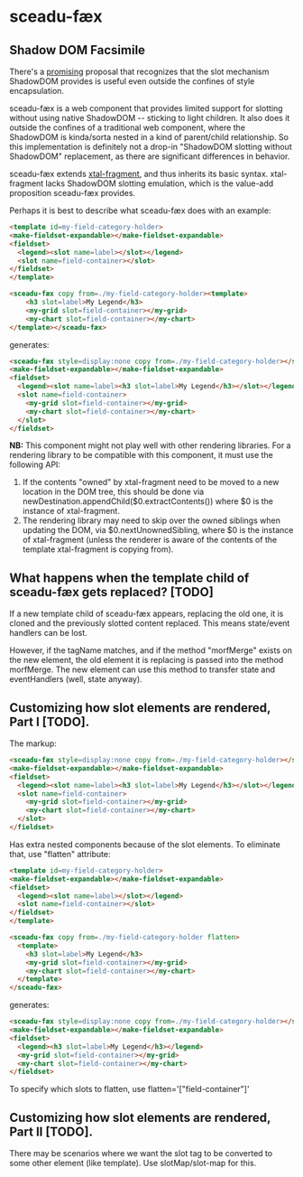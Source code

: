 # sceadu-fæx

## Shadow DOM Facsimile

There's a [promising](https://github.com/WICG/webcomponents/issues/909) proposal that recognizes that the slot mechanism ShadowDOM provides is useful even outside the confines of style encapsulation.

sceadu-fæx is a web component that provides limited support for slotting without using native ShadowDOM -- sticking to light children.  It also does it outside the confines of a traditional web component, where the ShadowDOM is kinda/sorta nested in a kind of parent/child relationship.  So this implementation is definitely not a drop-in "ShadowDOM slotting without ShadowDOM" replacement, as there are significant differences in behavior.

sceadu-fæx extends [xtal-fragment](https://github.com/bahrus/xtal-fragment), and thus inherits its basic syntax.  xtal-fragment lacks ShadowDOM slotting emulation, which is the value-add proposition sceadu-fæx provides.

Perhaps it is best to describe what sceadu-fæx does with an example:

```html
<template id=my-field-category-holder>
<make-fieldset-expandable></make-fieldset-expandable>
<fieldset>
  <legend><slot name=label></slot></legend>
  <slot name=field-container></slot>
</fieldset>
</template>

<sceadu-fæx copy from=./my-field-category-holder><template>
    <h3 slot=label>My Legend</h3>
    <my-grid slot=field-container></my-grid>
    <my-chart slot=field-container></my-chart>
</template></sceadu-fæx>
```

generates:

```html
<sceadu-fæx style=display:none copy from=./my-field-category-holder></sceadu-fæx>
<make-fieldset-expandable></make-fieldset-expandable>
<fieldset>
  <legend><slot name=label><h3 slot=label>My Legend</h3></slot></legend>
  <slot name=field-container>
    <my-grid slot=field-container></my-grid>
    <my-chart slot=field-container></my-chart>
  </slot>
</fieldset>
```

**NB:**  This component might not play well with other rendering libraries. For a rendering library to be compatible with this component, it must use the following API:

1.  If the contents "owned" by xtal-fragment need to be moved to a new location in the DOM tree, this should be done via newDestination.appendChild($0.extractContents()) where $0 is the instance of xtal-fragment.
2.  The rendering library may need to skip over the owned siblings when updating the DOM, via $0.nextUnownedSibling, where $0 is the instance of xtal-fragment (unless the renderer is aware of the contents of the template xtal-fragment is copying from).

## What happens when the template child of sceadu-fæx gets replaced? [TODO]

If a new template child of sceadu-fæx appears, replacing the old one, it is cloned and the previously slotted content replaced.  This means state/event handlers can be lost.

However, if the tagName matches, and if the method "morfMerge" exists on the new element, the old element it is replacing is passed into the method morfMerge.  The new element can use this method to transfer state and eventHandlers (well, state anyway). 

## Customizing how slot elements are rendered, Part I [TODO].

The markup:

```html
<sceadu-fæx style=display:none copy from=./my-field-category-holder></sceadu-fæx>
<make-fieldset-expandable></make-fieldset-expandable>
<fieldset>
  <legend><slot name=label><h3 slot=label>My Legend</h3></slot></legend>
  <slot name=field-container>
    <my-grid slot=field-container></my-grid>
    <my-chart slot=field-container></my-chart>
  </slot>
</fieldset>
```

Has extra nested components because of the slot elements.  To eliminate that, use "flatten" attribute:

```html
<template id=my-field-category-holder>
<make-fieldset-expandable></make-fieldset-expandable>
<fieldset>
  <legend><slot name=label></slot></legend>
  <slot name=field-container></slot>
</fieldset>
</template>

<sceadu-fæx copy from=./my-field-category-holder flatten>
  <template>
    <h3 slot=label>My Legend</h3>
    <my-grid slot=field-container></my-grid>
    <my-chart slot=field-container></my-chart>
  </template>
</sceadu-fæx>
```

generates:

```html
<sceadu-fæx style=display:none copy from=./my-field-category-holder></sceadu-fæx>
<make-fieldset-expandable></make-fieldset-expandable>
<fieldset>
  <legend><h3 slot=label>My Legend</h3></legend>
  <my-grid slot=field-container></my-grid>
  <my-chart slot=field-container></my-chart>
</fieldset>
```

To specify which slots to flatten, use flatten='["field-container"]'

## Customizing how slot elements are rendered, Part II [TODO].

There may be scenarios where we want the slot tag to be converted to some other element (like template).  Use slotMap/slot-map for this.